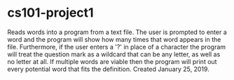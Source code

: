 # cs101-project1
Reads words into a program from a text file. The user is prompted to enter a word and the program will show how many times that word appears in the file. Furthermore, if the user enters a '?' in place of a character the program will treat the question mark as a wildcard that can be any letter, as well as no letter at all. If multiple words are viable then the program will print out every potential word that fits the definition.
Created January 25, 2019.
